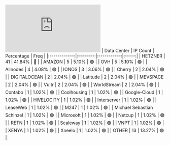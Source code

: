 ![Diagramm](https://github.com/111STAVR111/props/blob/main/Celestia/Testnet/Decentralization/1/README.md)
| Data Center | IP Count | Percentage | Freq |
|:------------:|:--------:|:-----------:|:-----:|
| HETZNER | 41 | 41.84% | 🔴 |
| AMAZON | 5 | 5.10% | 🟢 |
| OVH | 5 | 5.10% | 🟢 |
| Allnodes | 4 | 4.08% | 🟢 |
| IONOS | 3 | 3.06% | 🟢 |
| Cherry | 2 | 2.04% | 🟢 |
| DIGITALOCEAN | 2 | 2.04% | 🟢 |
| Latitude | 2 | 2.04% | 🟢 |
| MEVSPACE | 2 | 2.04% | 🟢 |
| Vultr | 2 | 2.04% | 🟢 |
| WorldStream | 2 | 2.04% | 🟢 |
| Contabo | 1 | 1.02% | 🟢 |
| Coolhousing | 1 | 1.02% | 🟢 |
| Google-Cloud | 1 | 1.02% | 🟢 |
| HIVELOCITY | 1 | 1.02% | 🟢 |
| Interserver | 1 | 1.02% | 🟢 |
| LeaseWeb | 1 | 1.02% | 🟢 |
| M247 | 1 | 1.02% | 🟢 |
| Michael Sebastian Schinzel | 1 | 1.02% | 🟢 |
| Microsoft | 1 | 1.02% | 🟢 |
| Netcup | 1 | 1.02% | 🟢 |
| RETN | 1 | 1.02% | 🟢 |
| Scaleway | 1 | 1.02% | 🟢 |
| VNPT | 1 | 1.02% | 🟢 |
| XENYA | 1 | 1.02% | 🟢 |
| Xneelo | 1 | 1.02% | 🟢 |
| OTHER | 13 | 13.27% | 🟢 |